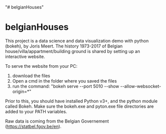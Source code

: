 "# belgianHouses" 
# belgianHouses

This project is a data science and data visualization demo with python (bokeh), by Joris Meert.
The history 1973-2017 of Belgian house/villa/appartment/building ground is shared by setting up an interactive website.

To serve the website from your PC: 
1. download the files
2. Open a cmd in the folder where you saved the files
3. run the command: "bokeh serve --port 5010 --show --allow-websocket-origin=*"

Prior to this, you should have installed Python v3+, and the python module called Bokeh. Make sure the bokeh.exe and pyton.exe file directories are added to your PATH variables.

Raw data is coming from the Belgian Governement (https://statbel.fgov.be/en).
